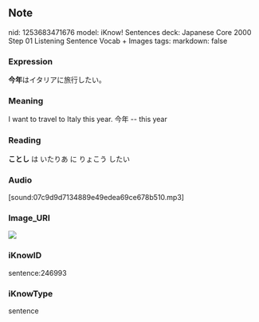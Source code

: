 ## Note
nid: 1253683471676
model: iKnow! Sentences
deck: Japanese Core 2000 Step 01 Listening Sentence Vocab + Images
tags: 
markdown: false

### Expression
<!DOCTYPE html>
<title></title>
<b>今年</b>はイタリアに旅行したい。



### Meaning
I want to travel to Italy this year.
今年 -- this year

### Reading
<!DOCTYPE html>
<title></title>
<b>ことし</b> は いたりあ に りょこう したい



### Audio
[sound:07c9d9d7134889e49edea69ce678b510.mp3]

### Image_URI
<!DOCTYPE html>
<title></title>
<img src="83706f96a283ca2b07612df6725b9334.jpg">



### iKnowID
sentence:246993

### iKnowType
sentence
